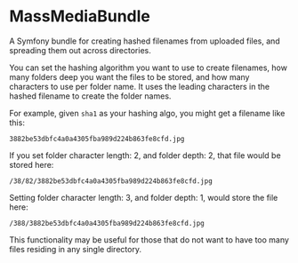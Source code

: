 # MassMediaBundle
A Symfony bundle for creating hashed filenames from uploaded files, and spreading them out across directories.

You can set the hashing algorithm you want to use to create filenames, how many folders deep you want the files to be stored, and how many characters to use per folder name. It uses the leading characters in the hashed filename to create the folder names.

For example, given `sha1` as your hashing algo, you might get a filename like this:

`3882be53dbfc4a0a4305fba989d224b863fe8cfd.jpg`

If you set folder character length: 2, and folder depth: 2, that file would be stored here:

`/38/82/3882be53dbfc4a0a4305fba989d224b863fe8cfd.jpg`

Setting folder character length: 3, and folder depth: 1, would store the file here:

`/388/3882be53dbfc4a0a4305fba989d224b863fe8cfd.jpg`

This functionality may be useful for those that do not want to have too many files residing in any single directory.